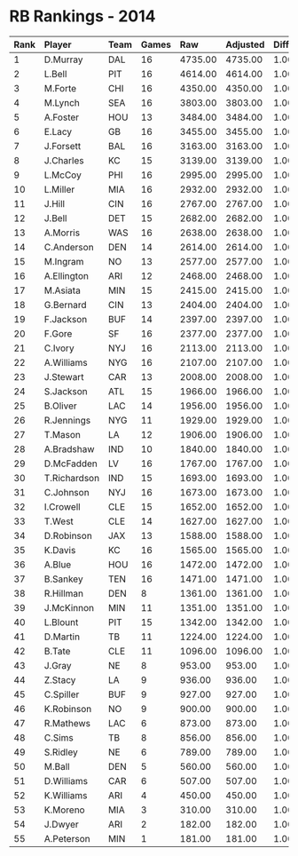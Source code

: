 # RB Rankings - 2014

| Rank | Player       | Team | Games | Raw     | Adjusted | Difficulty | Avg/Game | Typical | Consistency | Trend    |
| :----| :------------| :----| :-----| :-------| :--------| :----------| :--------| :-------| :-----------| :--------|
| 1    | D.Murray     | DAL  | 16    | 4735.00 | 4735.00  | 1.000      | 295.94   | 301.00  | 6/4/6       | +39.1%   |
| 2    | L.Bell       | PIT  | 16    | 4614.00 | 4614.00  | 1.000      | 288.38   | 287.50  | 9/1/6       | +81.7%   |
| 3    | M.Forte      | CHI  | 16    | 4350.00 | 4350.00  | 1.000      | 271.88   | 261.50  | 6/1/9       | +72.6%   |
| 4    | M.Lynch      | SEA  | 16    | 3803.00 | 3803.00  | 1.000      | 237.69   | 235.00  | 8/2/6       | +85.1%   |
| 5    | A.Foster     | HOU  | 13    | 3484.00 | 3484.00  | 1.000      | 268.00   | 266.00  | 6/2/5       | +65.9%   |
| 6    | E.Lacy       | GB   | 16    | 3455.00 | 3455.00  | 1.000      | 215.94   | 239.00  | 9/1/6       | +89.1%   |
| 7    | J.Forsett    | BAL  | 16    | 3163.00 | 3163.00  | 1.000      | 197.69   | 189.00  | 7/2/7       | +67.1%   |
| 8    | J.Charles    | KC   | 15    | 3139.00 | 3139.00  | 1.000      | 209.27   | 204.00  | 7/0/8       | +131.9%  |
| 9    | L.McCoy      | PHI  | 16    | 2995.00 | 2995.00  | 1.000      | 187.19   | 191.00  | 6/2/8       | +88.5%   |
| 10   | L.Miller     | MIA  | 16    | 2932.00 | 2932.00  | 1.000      | 183.25   | 189.00  | 7/2/7       | +77.9%   |
| 11   | J.Hill       | CIN  | 16    | 2767.00 | 2767.00  | 1.000      | 172.94   | 184.00  | 9/0/7       | +153.8%  |
| 12   | J.Bell       | DET  | 15    | 2682.00 | 2682.00  | 1.000      | 178.80   | 162.50  | 6/1/8       | +101.9%  |
| 13   | A.Morris     | WAS  | 16    | 2638.00 | 2638.00  | 1.000      | 164.88   | 164.00  | 8/0/8       | +111.5%  |
| 14   | C.Anderson   | DEN  | 14    | 2614.00 | 2614.00  | 1.000      | 186.71   | 180.00  | 6/0/8       | +423.9%  |
| 15   | M.Ingram     | NO   | 13    | 2577.00 | 2577.00  | 1.000      | 198.23   | 201.50  | 6/1/6       | +89.0%   |
| 16   | A.Ellington  | ARI  | 12    | 2468.00 | 2468.00  | 1.000      | 205.67   | 228.00  | 7/1/4       | INACTIVE |
| 17   | M.Asiata     | MIN  | 15    | 2415.00 | 2415.00  | 1.000      | 161.00   | 157.50  | 8/1/6       | +200.2%  |
| 18   | G.Bernard    | CIN  | 13    | 2404.00 | 2404.00  | 1.000      | 184.92   | 174.50  | 5/2/6       | +108.2%  |
| 19   | F.Jackson    | BUF  | 14    | 2397.00 | 2397.00  | 1.000      | 171.21   | 173.00  | 6/2/6       | +70.8%   |
| 20   | F.Gore       | SF   | 16    | 2377.00 | 2377.00  | 1.000      | 148.56   | 151.00  | 9/0/7       | +167.4%  |
| 21   | C.Ivory      | NYJ  | 16    | 2113.00 | 2113.00  | 1.000      | 132.06   | 137.00  | 8/2/6       | +109.4%  |
| 22   | A.Williams   | NYG  | 16    | 2107.00 | 2107.00  | 1.000      | 131.69   | 138.00  | 8/2/6       | +152.9%  |
| 23   | J.Stewart    | CAR  | 13    | 2008.00 | 2008.00  | 1.000      | 154.46   | 139.50  | 6/0/7       | +99.7%   |
| 24   | S.Jackson    | ATL  | 15    | 1966.00 | 1966.00  | 1.000      | 131.07   | 131.00  | 8/0/7       | +108.6%  |
| 25   | B.Oliver     | LAC  | 14    | 1956.00 | 1956.00  | 1.000      | 139.71   | 130.50  | 6/1/7       | +235.6%  |
| 26   | R.Jennings   | NYG  | 11    | 1929.00 | 1929.00  | 1.000      | 175.36   | 188.00  | 6/0/5       | +221.6%  |
| 27   | T.Mason      | LA   | 12    | 1906.00 | 1906.00  | 1.000      | 158.83   | 157.50  | 6/1/5       | +115.6%  |
| 28   | A.Bradshaw   | IND  | 10    | 1840.00 | 1840.00  | 1.000      | 184.00   | 191.50  | 5/2/3       | INACTIVE |
| 29   | D.McFadden   | LV   | 16    | 1767.00 | 1767.00  | 1.000      | 110.44   | 111.00  | 8/1/7       | +168.1%  |
| 30   | T.Richardson | IND  | 15    | 1693.00 | 1693.00  | 1.000      | 112.87   | 104.00  | 7/1/7       | +181.9%  |
| 31   | C.Johnson    | NYJ  | 16    | 1673.00 | 1673.00  | 1.000      | 104.56   | 109.00  | 9/0/7       | +144.9%  |
| 32   | I.Crowell    | CLE  | 15    | 1652.00 | 1652.00  | 1.000      | 110.13   | 102.50  | 5/2/8       | +141.0%  |
| 33   | T.West       | CLE  | 14    | 1627.00 | 1627.00  | 1.000      | 116.21   | 104.00  | 6/1/7       | +235.0%  |
| 34   | D.Robinson   | JAX  | 13    | 1588.00 | 1588.00  | 1.000      | 122.15   | 123.00  | 7/1/5       | INACTIVE |
| 35   | K.Davis      | KC   | 16    | 1565.00 | 1565.00  | 1.000      | 97.81    | 100.50  | 11/0/5      | +754.3%  |
| 36   | A.Blue       | HOU  | 16    | 1472.00 | 1472.00  | 1.000      | 92.00    | 84.50   | 9/0/7       | +307.6%  |
| 37   | B.Sankey     | TEN  | 16    | 1471.00 | 1471.00  | 1.000      | 91.94    | 93.50   | 7/0/9       | +135.1%  |
| 38   | R.Hillman    | DEN  | 8     | 1361.00 | 1361.00  | 1.000      | 170.12   | 195.50  | 4/0/4       | +209.9%  |
| 39   | J.McKinnon   | MIN  | 11    | 1351.00 | 1351.00  | 1.000      | 122.82   | 113.00  | 4/0/7       | INACTIVE |
| 40   | L.Blount     | PIT  | 15    | 1342.00 | 1342.00  | 1.000      | 89.47    | 84.50   | 8/1/6       | +209.2%  |
| 41   | D.Martin     | TB   | 11    | 1224.00 | 1224.00  | 1.000      | 111.27   | 111.00  | 6/0/5       | +141.5%  |
| 42   | B.Tate       | CLE  | 11    | 1096.00 | 1096.00  | 1.000      | 99.64    | 93.50   | 5/1/5       | +488.2%  |
| 43   | J.Gray       | NE   | 8     | 953.00  | 953.00   | 1.000      | 119.12   | 79.00   | 4/1/3       | +628.7%  |
| 44   | Z.Stacy      | LA   | 9     | 936.00  | 936.00   | 1.000      | 104.00   | 108.50  | 6/0/3       | +196.3%  |
| 45   | C.Spiller    | BUF  | 9     | 927.00  | 927.00   | 1.000      | 103.00   | 95.50   | 4/1/4       | +151.1%  |
| 46   | K.Robinson   | NO   | 9     | 900.00  | 900.00   | 1.000      | 100.00   | 90.50   | 4/0/5       | +243.5%  |
| 47   | R.Mathews    | LAC  | 6     | 873.00  | 873.00   | 1.000      | 145.50   | 140.00  | 2/2/2       | INACTIVE |
| 48   | C.Sims       | TB   | 8     | 856.00  | 856.00   | 1.000      | 107.00   | 108.00  | 4/0/4       | +88.2%   |
| 49   | S.Ridley     | NE   | 6     | 789.00  | 789.00   | 1.000      | 131.50   | 148.00  | 4/0/2       | INACTIVE |
| 50   | M.Ball       | DEN  | 5     | 560.00  | 560.00   | 1.000      | 112.00   | 109.50  | 2/1/2       | INACTIVE |
| 51   | D.Williams   | CAR  | 6     | 507.00  | 507.00   | 1.000      | 84.50    | 92.00   | 4/0/2       | INACTIVE |
| 52   | K.Williams   | ARI  | 4     | 450.00  | 450.00   | 1.000      | 112.50   | 141.50  | 2/0/2       | N/A      |
| 53   | K.Moreno     | MIA  | 3     | 310.00  | 310.00   | 1.000      | 103.33   | 103.33  | 2/0/1       | INACTIVE |
| 54   | J.Dwyer      | ARI  | 2     | 182.00  | 182.00   | 1.000      | 91.00    | 91.00   | 1/0/1       | INACTIVE |
| 55   | A.Peterson   | MIN  | 1     | 181.00  | 181.00   | 1.000      | 181.00   | 181.00  | 0/1/0       | INACTIVE |

